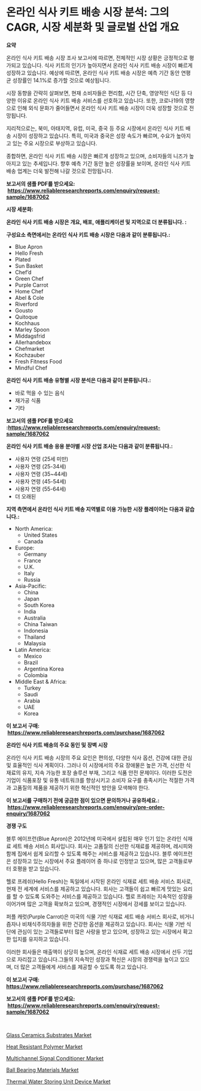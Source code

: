 <p><h1>온라인 식사 키트 배송 시장 분석: 그의 CAGR, 시장 세분화 및 글로벌 산업 개요</h1></p><p><strong>요약</strong></p>
<p><p>온라인 식사 키트 배송 시장 조사 보고서에 따르면, 전체적인 시장 상황은 긍정적으로 평가되고 있습니다. 식사 키트의 인기가 높아지면서 온라인 식사 키트 배송 시장이 빠르게 성장하고 있습니다. 예상에 따르면, 온라인 식사 키트 배송 시장은 예측 기간 동안 연평균 성장률인 14.1%로 증가할 것으로 예상됩니다.</p><p>시장 동향을 간략히 살펴보면, 현재 소비자들은 편리함, 시간 단축, 영양적인 식단 등 다양한 이유로 온라인 식사 키트 배송 서비스를 선호하고 있습니다. 또한, 코로나19의 영향으로 인해 외식 문화가 줄어들면서 온라인 식사 키트 배송 시장이 더욱 성장할 것으로 전망됩니다.</p><p>지리적으로는, 북미, 아태지역, 유럽, 미국, 중국 등 주요 시장에서 온라인 식사 키트 배송 시장이 성장하고 있습니다. 특히, 미국과 중국은 성장 속도가 빠르며, 수요가 높아지고 있는 주요 시장으로 부상하고 있습니다.</p><p>종합하면, 온라인 식사 키트 배송 시장은 빠르게 성장하고 있으며, 소비자들의 니즈가 높아지고 있는 추세입니다. 향후 예측 기간 동안 높은 성장률을 보이며, 온라인 식사 키트 배송 업계는 더욱 발전해 나갈 것으로 전망됩니다.</p></p>
<p><strong>보고서의 샘플 PDF를 받으세요: &nbsp;<a href="https://www.reliableresearchreports.com/enquiry/request-sample/1687062">https://www.reliableresearchreports.com/enquiry/request-sample/1687062</a></strong></p>
<p><strong>시장 세분화:</strong></p>
<p><strong> 온라인 식사 키트 배송 시장은 개요, 배포, 애플리케이션 및 지역으로 더 분류됩니다. :</strong></p>
<p><strong>구성요소 측면에서는 온라인 식사 키트 배송 시장은 다음과 같이 분류됩니다.:</strong></p>
<p><ul><li>Blue Apron</li><li>Hello Fresh</li><li>Plated</li><li>Sun Basket</li><li>Chef’d</li><li>Green Chef</li><li>Purple Carrot</li><li>Home Chef</li><li>Abel & Cole</li><li>Riverford</li><li>Gousto</li><li>Quitoque</li><li>Kochhaus</li><li>Marley Spoon</li><li>Middagsfrid</li><li>Allerhandebox</li><li>Chefmarket</li><li>Kochzauber</li><li>Fresh Fitness Food</li><li>Mindful Chef</li></ul></p>
<p><strong> 온라인 식사 키트 배송 유형별 시장 분석은 다음과 같이 분류됩니다.:</strong></p>
<p><ul><li>바로 먹을 수 있는 음식</li><li>재가공 식품</li><li>기타</li></ul></p>
<p><strong>보고서의 샘플 PDF를 받으세요 :<a href="https://www.reliableresearchreports.com/enquiry/request-sample/1687062">https://www.reliableresearchreports.com/enquiry/request-sample/1687062</a></strong></p>
<p><strong> 온라인 식사 키트 배송 응용 분야별 시장 산업 조사는 다음과 같이 분류됩니다.:</strong></p>
<p><ul><li>사용자 연령 (25세 미만)</li><li>사용자 연령 (25-34세)</li><li>사용자 연령 (35~44세)</li><li>사용자 연령 (45-54세)</li><li>사용자 연령 (55-64세)</li><li>더 오래된</li></ul></p>
<p><strong>지역 측면에서 온라인 식사 키트 배송 지역별로 이용 가능한 시장 플레이어는 다음과 같습니다.:</strong></p>
<p><ul>
    <li>
        North America:
        <ul>
            <li>United States</li>
            <li>Canada</li>
        </ul>
    </li>
    <li>
        Europe:
        <ul>
            <li>Germany</li>
            <li>France</li>
            <li>U.K.</li>
            <li>Italy</li>
            <li>Russia</li>
        </ul>
    </li>
    <li>
        Asia-Pacific:
        <ul>
            <li>China</li>
            <li>Japan</li>
            <li>South Korea</li>
            <li>India</li>
            <li>Australia</li>
            <li>China Taiwan</li>
            <li>Indonesia</li>
            <li>Thailand</li>
            <li>Malaysia</li>
        </ul>
    </li>
    <li>
        Latin America:
        <ul>
            <li>Mexico</li>
            <li>Brazil</li>
            <li>Argentina Korea</li>
            <li>Colombia</li>
        </ul>
    </li>
    <li>
        Middle East & Africa:
        <ul>
            <li>Turkey</li>
            <li>Saudi</li>
            <li>Arabia</li>
            <li>UAE</li>
            <li>Korea</li>
        </ul>
    </li>
    </ul></p>
<p><strong>이 보고서 구매: &nbsp;<a href="https://www.reliableresearchreports.com/purchase/1687062">https://www.reliableresearchreports.com/purchase/1687062</a></strong></p>
<p><strong>온라인 식사 키트 배송의 주요 동인 및 장벽 시장</strong></p>
<p><p>온라인 식사 키트 배송 시장의 주요 요인은 편의성, 다양한 식사 옵션, 건강에 대한 관심 및 효율적인 식사 계획이다. 그러나 이 시장에서의 주요 장애물은 높은 가격, 신선한 식재료의 유지, 지속 가능한 포장 솔루션 부재, 그리고 식품 안전 문제이다. 이러한 도전은 기업이 식품포장 및 유통 네트워크를 향상시키고 소비자 요구를 충족시키는 적절한 가격과 고품질의 제품을 제공하기 위한 혁신적인 방안을 모색해야 한다.</p></p>
<p><strong>이 보고서를 구매하기 전에 궁금한 점이 있으면 문의하거나 공유하세요.: &nbsp;<a href="https://www.reliableresearchreports.com/enquiry/pre-order-enquiry/1687062">https://www.reliableresearchreports.com/enquiry/pre-order-enquiry/1687062</a></strong></p>
<p><strong>경쟁 구도</strong></p>
<p><p>블루 에이프런(Blue Apron)은 2012년에 미국에서 설립된 매우 인기 있는 온라인 식재료 세트 배송 서비스 회사입니다. 회사는 고품질의 신선한 식재료를 제공하며, 레시피와 함께 집에서 쉽게 요리할 수 있도록 해주는 서비스를 제공하고 있습니다. 블루 에이프런은 성장하고 있는 시장에서 주요 플레이어 중 하나로 인정받고 있으며, 많은 고객들로부터 호평을 받고 있습니다.</p><p>헬로 프레쉬(Hello Fresh)는 독일에서 시작된 온라인 식재료 세트 배송 서비스 회사로, 현재 전 세계에 서비스를 제공하고 있습니다. 회사는 고객들이 쉽고 빠르게 맛있는 요리를 할 수 있도록 도와주는 서비스를 제공하고 있습니다. 헬로 프레쉬는 지속적인 성장을 이어가며 많은 고객을 확보하고 있으며, 경쟁적인 시장에서 강세를 보이고 있습니다.</p><p>퍼플 캐럿(Purple Carrot)은 미국의 식물 기반 식재료 세트 배송 서비스 회사로, 비거니즘자나 비채식주의자들을 위한 건강한 옵션을 제공하고 있습니다. 회사는 식물 기반 식단에 관심이 있는 고객들로부터 많은 사랑을 받고 있으며, 성장하고 있는 시장에서 확고한 입지를 유지하고 있습니다.</p><p>이러한 회사들은 매출액이 상당히 높으며, 온라인 식재료 세트 배송 시장에서 선두 기업으로 자리잡고 있습니다.그들의 지속적인 성장과 혁신은 시장의 경쟁력을 높이고 있으며, 더 많은 고객들에게 서비스를 제공할 수 있도록 하고 있습니다.</p></p>
<p><strong>이 보고서 구매: &nbsp; <a href="https://www.reliableresearchreports.com/purchase/1687062">https://www.reliableresearchreports.com/purchase/1687062</a></strong></p>
<p><strong>보고서의 샘플 PDF를 받으세요: &nbsp;<a href="https://www.reliableresearchreports.com/enquiry/request-sample/1687062">https://www.reliableresearchreports.com/enquiry/request-sample/1687062</a></strong><strong></strong></p>
<p>&nbsp;</p>
<p><p><a href="https://github.com/abdelrhmankishk22/Market-Research-Report-List-3/blob/main/glass-ceramics-substrates-market.md">Glass Ceramics Substrates Market</a></p><p><a href="https://view.publitas.com/reportprime-1/heat-resistant-polymer-market-challenges-opportunities-and-growth-drivers-and-major-market-players-forecasted-for-period-from-2024-2031/">Heat Resistant Polymer Market</a></p><p><a href="https://github.com/joannagoyvaerts/Market-Research-Report-List-1/blob/main/multichannel-signal-conditioner-market.md">Multichannel Signal Conditioner Market</a></p><p><a href="https://military-diascia-e68.notion.site/Ball-Bearing-Materials-Market-Size-and-Examines-its-Market-Scope-with-a-Primary-Focus-on-Growth-Op-af6f4fc567ce4fea86ec55ca64436a21">Ball Bearing Materials Market</a></p><p><a href="https://sudsy-motorcycle-bbc.notion.site/Thermal-Water-Storing-Unit-Device-Market-Research-Report-Reveals-The-Latest-Trends-And-Opportunities-7f7e52540a744e0d98b422fcb123cab5">Thermal Water Storing Unit Device Market</a></p></p>
